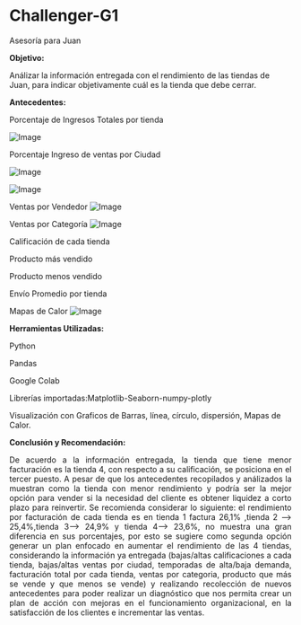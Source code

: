 # Challenger-G1
Asesoría para Juan

**Objetivo:**

Análizar la información entregada con el rendimiento de las tiendas de Juan, para indicar objetivamente cuál es la tienda que debe cerrar.

**Antecedentes:**

Porcentaje de Ingresos Totales por tienda

![Image](https://github.com/user-attachments/assets/399d8c59-c80b-4815-b869-8237938cafaa)

Porcentaje Ingreso de ventas por Ciudad 

![Image](https://github.com/user-attachments/assets/29d5630c-ab8a-4f77-a254-6123f762cd99)

![Image](https://github.com/user-attachments/assets/ae837e3c-7666-4d62-8b82-f55a2929ed75)

Ventas por Vendedor
![Image](https://github.com/user-attachments/assets/abf8e4f7-f59e-44cd-996f-5e8b500119eb)

Ventas por Categoría
![Image](https://github.com/user-attachments/assets/736f8b96-5b3f-4ad6-9e19-ff63ea1b6c7f)

Calificación de cada tienda

Producto más vendido

Producto menos vendido

Envío Promedio por tienda

Mapas de Calor
![Image](https://github.com/user-attachments/assets/31a49152-916b-4362-ac36-bc77bdbcf033)

**Herramientas Utilizadas:**

Python

Pandas

Google Colab

Librerías importadas:Matplotlib-Seaborn-numpy-plotly

Visualización con Graficos de Barras, línea, círculo, dispersión, Mapas de Calor.

**Conclusión y Recomendación:**

<p align="justify"> De acuerdo a la información entregada, la tienda que tiene menor facturación es la tienda 4, con respecto a su calificación, se posiciona en el tercer puesto. A pesar de que los antecedentes recopilados y análizados la muestran como la tienda con menor rendimiento y podría ser la mejor opción para vender si la necesidad del cliente es obtener liquidez a corto plazo para reinvertir. Se recomienda considerar lo siguiente:  el rendimiento por facturación de cada tienda es en tienda 1 factura 26,1% ,tienda 2 --> 25,4%,tienda 3--> 24,9% y tienda 4--> 23,6%, no muestra una gran diferencia en sus porcentajes, por esto se sugiere como segunda opción generar un plan enfocado en aumentar el rendimiento de las 4 tiendas, considerando la información ya entregada (bajas/altas calificaciones a cada tienda, bajas/altas ventas por ciudad, temporadas de alta/baja demanda, facturación total por cada tienda, ventas por categoria, producto que más se vende y que menos se vende) y realizando recolección de nuevos antecedentes para poder realizar un diagnóstico que nos permita crear un plan de acción con mejoras en el funcionamiento organizacional, en la satisfacción de los clientes e incrementar las ventas.</p>       






